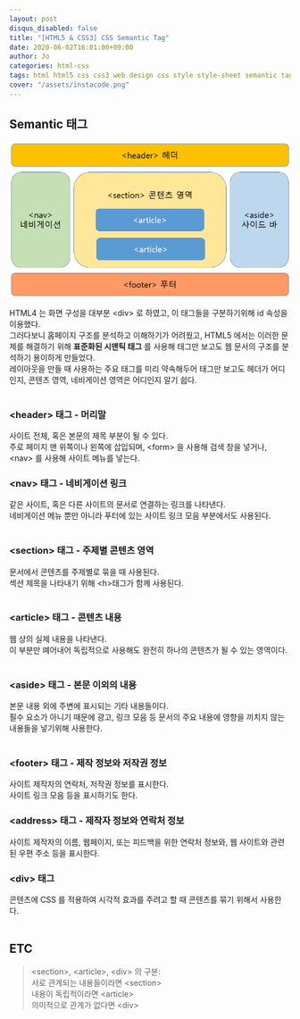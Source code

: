 ```yaml
---
layout: post
disqus_disabled: false
title: "[HTML5 & CSS3] CSS Semantic Tag"
date: 2020-06-02T16:01:00+09:00
author: Jo
categories: html-css
tags: html html5 css css3 web design css style style-sheet semantic tag semantic-tag
cover: "/assets/instacode.png"
---
```


## Semantic 태그
<img src="/assets/img/html5_semantic_tag/standard_web_doc_structure.PNG">
<br>

HTML4 는 화면 구성을 대부분 \<div\> 로 하였고, 이 태그들을 구분하기위해 id 속성을 이용했다.<br>
그러다보니 홈페이지 구조를 분석하고 이해하기가 어려웠고, HTML5 에서는 이러한 문제를 해결하기 위해 **표준화된 시맨틱 태그** 를 사용해 태그만 보고도 웹 문서의 구조를 분석하기 용이하게 만들었다.<br>
레이아웃을 만들 때 사용하는 주요 태그를 미리 약속해두어 태그만 보고도 헤더가 어디인지, 콘텐츠 영역, 네비게이션 영역은 어디인지 알기 쉽다.<br>
<br>

### \<header\> 태그 - 머리말
사이트 전체, 혹은 본문의 제목 부분이 될 수 있다.<br>
주로 페이지 맨 위쪽이나 왼쪽에 삽입되며, \<form\> 을 사용해 검색 창을 넣거나, \<nav\> 를 사용해 사이트 메뉴를 넣는다.<br>

### \<nav\> 태그 - 네비게이션 링크
같은 사이트, 혹은 다른 사이트의 문서로 연결하는 링크를 나타낸다.<bR>
네비게이션 메뉴 뿐만 아니라 푸터에 있는 사이트 링크 모음 부분에서도 사용된다.<br>
<br>

### \<section\> 태그 - 주제별 콘텐츠 영역
문서에서 콘텐츠를 주제별로 묶을 때 사용된다.<br>
섹션 제목을 나타내기 위해 \<h\>태그가 함께 사용된다.<br>
<br>

### \<article\> 태그 - 콘텐츠 내용
웹 상의 실제 내용을 나타낸다.<br>
이 부분만 뗴어내어 독립적으로 사용해도 완전히 하나의 콘텐츠가 될 수 있는 영역이다.<br>
<br>

### \<aside\> 태그 - 본문 이외의 내용
본문 내용 외에 주변에 표시되는 기타 내용들이다.<br>
필수 요소가 아니기 때문에 광고, 링크 모음 등 문서의 주요 내용에 영향을 끼치지 않는 내용들을 넣기위해 사용한다.<br>
<br>

### \<footer\> 태그 - 제작 정보와 저작권 정보
사이트 제작자의 연락처, 저작권 정보를 표시한다.<br>
사이트 링크 모음 등을 표시하기도 한다.<br>

### \<address\> 태그 - 제작자 정보와 연락처 정보
사이트 제작자의 이름, 웹페이지, 또는 피드백을 위한 연락처 정보와, 웹 사이트와 관련된 우편 주소 등을 표시한다.<br>

### \<div\> 태그
콘텐츠에 CSS 를 적용하여 시각적 효과를 주려고 할 때 콘텐츠를 묶기 위해서 사용한다.<br>
<br>

## ETC
> \<section\>, \<article\>, \<div\> 의 구분:<br>
> 서로 관계되는 내용들이라면 \<section\><br>
> 내용이 독립적이라면 \<article\><br>
> 의미적으로 관계가 없다면 \<div\><br>